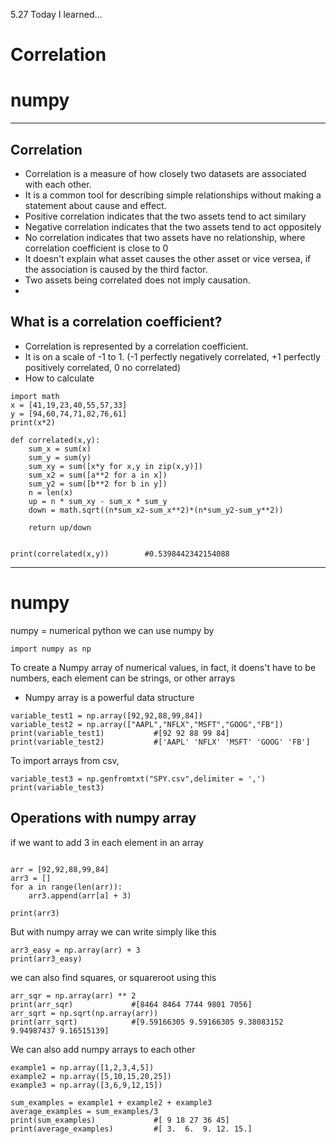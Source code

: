 5.27 Today I learned...


# Correlation

# numpy



---
Correlation
-

- Correlation is a measure of how closely two datasets are associated with each other.
- It is a common tool for describing simple relationships without making a statement about cause and effect.
- Positive correlation indicates that the two assets tend to act similary
- Negative correlation indicates that the two assets tend to act oppositely
- No correlation indicates that two assets have no relationship, where correlation coefficient is close to 0
- It doesn't explain what asset causes the other asset or vice versea, if the association is caused by the third factor.
- Two assets being correlated does not imply causation.
- 

What is a correlation coefficient?
-
- Correlation is represented by a correlation coefficient.
- It is on a scale of -1 to 1. (-1 perfectly negatively correlated, +1 perfectly positively correlated, 0 no correlated)
- How to calculate
```
import math
x = [41,19,23,40,55,57,33]
y = [94,60,74,71,82,76,61]
print(x*2)

def correlated(x,y):
    sum_x = sum(x)
    sum_y = sum(y)
    sum_xy = sum([x*y for x,y in zip(x,y)])
    sum_x2 = sum([a**2 for a in x])
    sum_y2 = sum([b**2 for b in y])
    n = len(x)
    up = n * sum_xy - sum_x * sum_y
    down = math.sqrt((n*sum_x2-sum_x**2)*(n*sum_y2-sum_y**2))
    
    return up/down
    

print(correlated(x,y))        #0.5398442342154088
```
---
# numpy
numpy = numerical python
we can use numpy by 
```
import numpy as np 
```

To create a Numpy array of numerical values,
in fact, it doens't have to be numbers, each element can be strings, or other arrays

- Numpy array is a powerful data structure
```
variable_test1 = np.array([92,92,88,99,84])
variable_test2 = np.array(["AAPL","NFLX","MSFT","GOOG","FB"])
print(variable_test1)           #[92 92 88 99 84]
print(variable_test2)           #['AAPL' 'NFLX' 'MSFT' 'GOOG' 'FB']
```

To import arrays from csv,

```
variable_test3 = np.genfromtxt("SPY.csv",delimiter = ',')
print(variable_test3)
```

Operations with numpy array
-
if we want to add 3 in each element in an array
```

arr = [92,92,88,99,84]
arr3 = []
for a in range(len(arr)):
    arr3.append(arr[a] + 3)

print(arr3)

```

But with numpy array we can write simply like this
```
arr3_easy = np.array(arr) + 3
print(arr3_easy)
```
we can also find squares, or squareroot using this
```
arr_sqr = np.array(arr) ** 2
print(arr_sqr)             #[8464 8464 7744 9801 7056]
arr_sqrt = np.sqrt(np.array(arr)) 
print(arr_sqrt)            #[9.59166305 9.59166305 9.38083152 9.94987437 9.16515139]
```

We can also add numpy arrays to each other
```
example1 = np.array([1,2,3,4,5])
example2 = np.array([5,10,15,20,25])
example3 = np.array([3,6,9,12,15])

sum_examples = example1 + example2 + example3
average_examples = sum_examples/3
print(sum_examples)             #[ 9 18 27 36 45]
print(average_examples)         #[ 3.  6.  9. 12. 15.]
```
